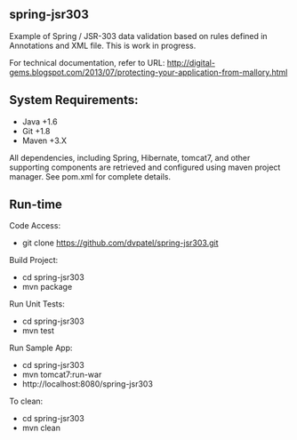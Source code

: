 spring-jsr303
-------------------
Example of Spring / JSR-303 data validation based on rules defined in Annotations and XML file.  This is work in progress.

For technical documentation, refer to URL:  http://digital-gems.blogspot.com/2013/07/protecting-your-application-from-mallory.html

System Requirements:
-------------------
*  Java +1.6
*  Git +1.8
*  Maven +3.X

All dependencies, including Spring, Hibernate, tomcat7, and other supporting components are retrieved and configured using maven project manager.  See pom.xml for complete details.

Run-time
-------------------
Code Access:  
*  git clone https://github.com/dvpatel/spring-jsr303.git

Build Project:  
*  cd spring-jsr303
*  mvn package
	
Run Unit Tests:  
*  cd spring-jsr303
*  mvn test
	
Run Sample App:
*  cd spring-jsr303
*  mvn tomcat7:run-war
*  http://localhost:8080/spring-jsr303

To clean:
*  cd spring-jsr303
*  mvn clean